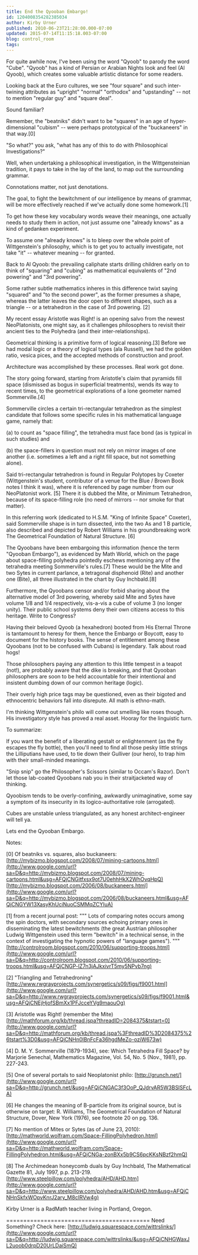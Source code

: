 ```yaml
---
title: End the Qyooban Embargo!
id: 1204008354282385034
author: Kirby Urner
published: 2010-06-23T21:28:00.000-07:00
updated: 2015-07-14T11:15:18.003-07:00
blog: control_room
tags: 
---
```


For quite awhile now, I've been using the word "Qyoob" to parody the word "Cube". "Qyoob" has a kind of Persian or  Arabian Nights look and feel (Al Qyoob), which creates some  valuable artistic distance for some readers.

Looking back at the  Euro cultures, we see "four square" and such inter-twining  attributes as "upright" "normal" "orthodox" and "upstanding" -- not  to mention "regular guy" and "square deal".

Sound  familiar?

Remember, the "beatniks" didn't want to be  "squares" in an age of hyper-dimensional "cubism" -- were perhaps prototypical of the "buckaneers" in that way.[0]

"So what?"  you ask, "what has any of this to do with  Philosophical  Investigations?"

Well, when undertaking a philosophical  investigation, in the Wittgensteinian tradition, it pays to take in the lay of the land, to map out the surrounding grammar.

Connotations  matter, not just denotations.

The goal, to fight the  bewitchment of our intelligence by means of grammar, will be more  effectively reached if we've actually done some homework.[1]

To  get how these key vocabulary words weave their meanings, one  actually needs to study them in action, not just assume one  "already knows" as a kind of gedanken experiment.

To  assume one "already knows" is to bleep over the whole point of  Wittgenstein's philosophy, which is to get you to actually investigate, not take "it" -- whatever meaning -- for granted.

Back to Al Qyoob: the prevailing caliphate starts drilling children early on to think of "squaring" and "cubing" as mathematical equivalents of "2nd powering" and "3rd powering".

Some rather subtle mathematics inheres in this difference twixt saying "squared" and "to the second power", as the former presumes a shape, whereas the latter leaves the door open to different  shapes, such as a triangle -- or a tetrahedron in the case of 3rd  powering. [2]

My recent essay Aristotle was Right! is an  opening salvo from the newest NeoPlatonists, one might say, as it challenges philosophers to revisit their ancient ties to the  Polyhedra (and their inter-relationships).

Geometrical thinking is a primitive form of logical reasoning.[3]  Before we  had modal logic or a theory of logical types (ala Russell), we had  the golden ratio, vesica pices, and the accepted methods of  construction and proof.

Architecture was accomplished by these processes. Real work got done.

The story going  forward, starting from Aristotle's claim that pyramids fill space  (dismissed as bogus in superficial treatments), wends its way to  recent times, to the geometrical explorations of a lone geometer named Sommerville.[4]

Sommerville circles a certain tri-rectangular tetrahedron as the simplest candidate that follows  some specific rules in his mathematical language game, namely that:

(a) to count as "space filling", the tetrahedra must face bond (as is typical in such studies) and

(b) the  space-fillers in question must not rely on mirror images of one  another (i.e. sometimes a left and a right fill space, but not  something alone).

Said tri-rectangular tetrahedron is found  in Regular Polytopes by Coxeter (Wittgenstein's student, contributor of a venue for the Blue / Brown Book notes I think it  was), where it is referenced by page number from our NeoPlatonist work. [5]  There it is dubbed the Mite, or Minimum Tetrahedron, because of its space-filling role (no need of mirrors -- nor smoke  for that matter).

In this referring work (dedicated to  H.S.M. "King of Infinite Space" Coxeter), said Sommerville shape is in turn dissected, into the two As and 1 B particle, also described and depicted by Robert Williams in his groundbreaking  work The Geometrical Foundation of Natural Structure. [6]

The Qyoobans have been embargoing this information (hence the term  "Qyooban Embargo"), as evidenced by Math World, which on the page  about space-filling polyhedra pointedly eschews mentioning any of  the tetrahedra meeting Sommerville's rules.[7]  These would be the Mite and two Sytes in current parlance, a tetragonal disphenoid (Rite) and another one (Bite), all three illustrated in the chart by Guy Inchbald.[8]

Furthermore, the Qyoobans  censor and/or forbid sharing about the alternative model of 3rd  powering, whereby said Mite and Sytes have volume 1/8 and 1/4  respectively, vis-a-vis a cube of volume 3 (no longer unity).  Their public school systems deny their own citizens access to this heritage.  Write to Congress?

Having their beloved Qyoob (a hexahedron) booted from His Eternal Throne is tantamount to heresy for them, hence the Embargo or Boycott, easy to document for the history books.  The sense of entitlement among these Qyoobans (not to be confused with Cubans) is legendary.  Talk about road hogs!

Those philosophers paying any attention to this little tempest in a teapot (not!), are probably aware that the dike is breaking, and that Qyooban philosophers are soon to be held accountable for their intentional and insistent dumbing down of our common heritage (logic).

Their overly high price tags may be questioned, even as their bigoted and ethnocentric behaviors fall into disrepute.  All math is ethno-math.

I'm  thinking Wittgenstein's philo will come out smelling like roses though.  His investigatory style has proved a real asset.  Hooray for the linguistic turn.

To summarize:

If you want the benefit of a liberating gestalt or enlightenment (as the  fly escapes the fly bottle), then you'll need to find all those pesky little strings the Lilliputians have used, to tie down their  Gulliver (our hero), to trap him with their small-minded meanings.

"Snip snip" go the Philosopher's Scissors (similar to Occam's Razor).  Don't let those lab-coated Qyoobans nab you in their straitjacketed way of thinking.

Qyoobism tends to be overly-confining, awkwardly unimaginative, some say a symptom of its insecurity in its logico-authoritative role (arrogated).

Cubes are unstable unless triangulated, as any honest architect-engineer will tell ya.

Lets end the  Qyooban Embargo.

Notes:

[0]   Of beatniks vs. squares, also buckaneers:
[http://mybizmo.blogspot.com/2008/07/mining-cartoons.html](http://www.google.com/url?sa=D&q=http://mybizmo.blogspot.com/2008/07/mining-cartoons.html&usg=AFQjCNGitfxsx9ot7U0ehhHkX2WhOvqHpQ)
[http://mybizmo.blogspot.com/2006/08/buckaneers.html](http://www.google.com/url?sa=D&q=http://mybizmo.blogspot.com/2006/08/buckaneers.html&usg=AFQjCNGYW13XasyKhUciNuoCSMMqZCYIuA)

[1]  from a recent journal post:
"""
Lots of  comparing notes occurs among the spin doctors, with secondary sources echoing primary ones in disseminating the latest bewitchments (the great Austrian philosopher Ludwig Wittgenstein used this term "bewitch" in a technical sense, in the context of  investigating the hypnotic powers of "language games").
"""
[http://controlroom.blogspot.com/2010/06/supporting-troops.html](http://www.google.com/url?sa=D&q=http://controlroom.blogspot.com/2010/06/supporting-troops.html&usg=AFQjCNGP-lZ7n3jAJkxivrT5my5NPvb7ng)

[2]  "Triangling and Tetrahedroning"
[http://www.rwgrayprojects.com/synergetics/s09/figs/f9001.html](http://www.google.com/url?sa=D&q=http://www.rwgrayprojects.com/synergetics/s09/figs/f9001.html&usg=AFQjCNEjHjofSBmXx1PFJcceYVg9maouOg)

[3] Aristotle was Right! (remember the Mite)
[http://mathforum.org/kb/thread.jspa?threadID=2084375&tstart=0](http://www.google.com/url?sa=D&q=http://mathforum.org/kb/thread.jspa%3FthreadID%3D2084375%26tstart%3D0&usg=AFQjCNHn0lBnFcFa36hgdMeZo-oziW673w)

[4]   D. M. Y. Sommerville (1879-1934), see:
Which  Tetrahedra Fill Space? by Marjorie Senechal, Mathematics Magazine,  Vol. 54, No. 5 (Nov., 1981), pp. 227-243.

[5] One of several  portals to said Neoplatonist philo:
[http://grunch.net/](http://www.google.com/url?sa=D&q=http://grunch.net/&usg=AFQjCNGAC3f3OoP_QJdrvAR5W3BSlSFcLA)

[6]  He changes the meaning of B-particle from its original source, but is otherwise on target:
R. Williams, The  Geometrical Foundation of Natural Structure, Dover, New York  (1976), see footnote 20 on pg. 136.

[7]  No mention of Mites  or Sytes (as of June 23, 2010):
[http://mathworld.wolfram.com/Space-FillingPolyhedron.html](http://www.google.com/url?sa=D&q=http://mathworld.wolfram.com/Space-FillingPolyhedron.html&usg=AFQjCNGa-zonBXx5b9CS6pcKKsNBzf2hmQ)

[8] The Archimedean honeycomb duals by Guy Inchbald, The Mathematical Gazette 81, July 1997, p.p. 213-219.
[http://www.steelpillow.com/polyhedra/AHD/AHD.htm](http://www.google.com/url?sa=D&q=http://www.steelpillow.com/polyhedra/AHD/AHD.htm&usg=AFQjCNHnSkfxWOpvKnrJ2ary_M8cIRVw4g)

Kirby Urner is a RadMath teacher living in Portland,  Oregon.

==========================================
Need  Something? Check here: [http://ludwig.squarespace.com/wittrslinks/](http://www.google.com/url?sa=D&q=http://ludwig.squarespace.com/wittrslinks/&usg=AFQjCNHGWaxJL2uoob0drpD20UrLDaiSmQ)